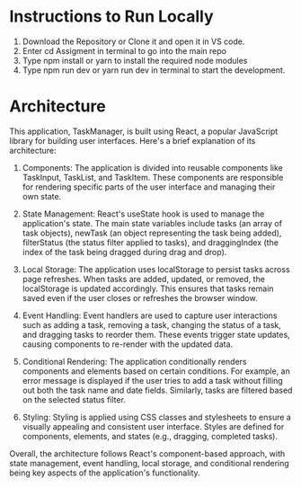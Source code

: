 # Instructions to Run Locally

1. Download the Repository or Clone it and open it in VS code.
2. Enter cd Assigment in terminal to go into the main repo
3. Type npm install or yarn to install the required node modules
4. Type npm run dev or yarn run dev in terminal to start the development.


# Architecture

This application, TaskManager, is built using React, a popular JavaScript library for building user interfaces. Here's a brief explanation of its architecture:

1. Components: The application is divided into reusable components like TaskInput, TaskList, and TaskItem. These components are responsible for rendering specific parts of the user interface and managing their own state.

2. State Management: React's useState hook is used to manage the application's state. The main state variables include tasks (an array of task objects), newTask (an object representing the task being added), filterStatus (the status filter applied to tasks), and draggingIndex (the index of the task being dragged during drag and drop).

3. Local Storage: The application uses localStorage to persist tasks across page refreshes. When tasks are added, updated, or removed, the localStorage is updated accordingly. This ensures that tasks remain saved even if the user closes or refreshes the browser window.

4. Event Handling: Event handlers are used to capture user interactions such as adding a task, removing a task, changing the status of a task, and dragging tasks to reorder them. These events trigger state updates, causing components to re-render with the updated data.

5. Conditional Rendering: The application conditionally renders components and elements based on certain conditions. For example, an error message is displayed if the user tries to add a task without filling out both the task name and date fields. Similarly, tasks are filtered based on the selected status filter.

6. Styling: Styling is applied using CSS classes and stylesheets to ensure a visually appealing and consistent user interface. Styles are defined for components, elements, and states (e.g., dragging, completed tasks).

Overall, the architecture follows React's component-based approach, with state management, event handling, local storage, and conditional rendering being key aspects of the application's functionality.
